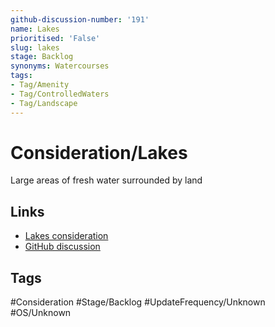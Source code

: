 ```yaml
---
github-discussion-number: '191'
name: Lakes
prioritised: 'False'
slug: lakes
stage: Backlog
synonyms: Watercourses
tags:
- Tag/Amenity
- Tag/ControlledWaters
- Tag/Landscape
---
```


# Consideration/Lakes

Large areas of fresh water surrounded by land

## Links

* [Lakes consideration](https://design.planning.data.gov.uk/planning-consideration/lakes)
* [GitHub discussion](https://github.com/digital-land/data-standards-backlog/discussions/191)

## Tags

#Consideration #Stage/Backlog #UpdateFrequency/Unknown #OS/Unknown